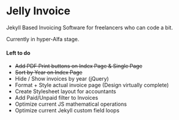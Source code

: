 # Jelly Invoice

Jekyll Based Invoicing Software for freelancers who can code a bit. 

Currently in hyper-Alfa stage.



#### Left to do
- <s>Add PDF Print buttons on Index Page & Single Page</s>
- <s>Sort by Year on Index Page</s>
- Hide / Show invoices by year (jQuery)
- Format + Style actual invoice page (Design virtually complete)
- Create Stylesheet layout for accountants
- Add Paid/Unpaid filter to Invoices
- Optimize current JS mathematical operations
- Optimize current Jekyll custom field loops
